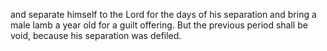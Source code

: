 and separate himself to the Lord for the days of his separation and bring a male lamb a year old for a guilt offering. But the previous period shall be void, because his separation was defiled.
